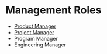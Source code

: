 # Management Roles 

* [Product Manager](https://github.com/alexpaul/Managment-Roles/blob/main/Product-Manager.md)
* [Project Manager](https://github.com/alexpaul/Managment-Roles/blob/main/Project-Manager.md)
* Program Manager 
* Engineering Manager 
